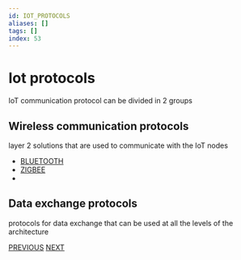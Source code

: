 ```yaml
---
id: IOT_PROTOCOLS
aliases: []
tags: []
index: 53
---
```


# Iot protocols

IoT communication protocol can be divided in 2 groups

## Wireless communication protocols

layer 2 solutions that are used to communicate with the IoT nodes

- [BLUETOOTH](pages/mobile_systems/wireless/bluetooth.md)
- [ZIGBEE](pages/mobile_systems/wireless/zigbee.md)
-

## Data exchange protocols

protocols for data exchange that can be used at all the levels of the architecture

[PREVIOUS](pages/mobile_systems/iot/iot_devices.md) [NEXT](pages/mobile_systems/iot/pub_sub_model.md)

